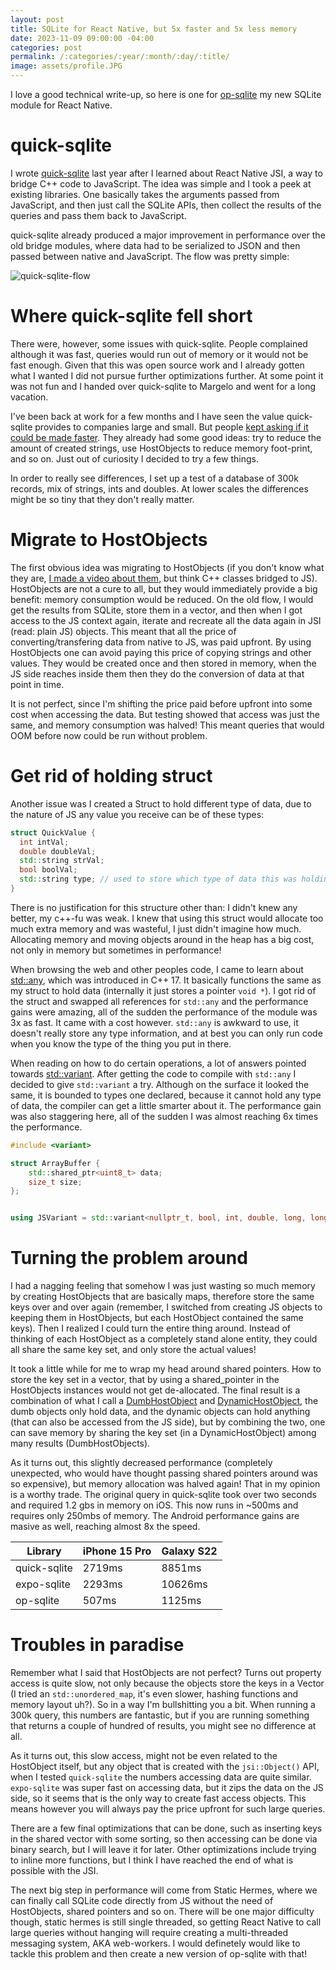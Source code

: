 ```yaml
---
layout: post
title: SQLite for React Native, but 5x faster and 5x less memory
date: 2023-11-09 09:00:00 -04:00
categories: post
permalink: /:categories/:year/:month/:day/:title/
image: assets/profile.JPG
---
```


I love a good technical write-up, so here is one for [op-sqlite](https://github.com/OP-Engineering/op-sqlite) my new SQLite module for React Native.

# quick-sqlite

I wrote [quick-sqlite](https://github.com/ospfranco/react-native-quick-sqlite) last year after I learned about React Native JSI, a way to bridge C++ code to JavaScript. The idea was simple and I took a peek at existing libraries. One basically takes the arguments passed from JavaScript, and then just call the SQLite APIs, then collect the results of the queries and pass them back to JavaScript.

quick-sqlite already produced a major improvement in performance over the old bridge modules, where data had to be serialized to JSON and then passed between native and JavaScript. The flow was pretty simple:

![quick-sqlite-flow]({{site.url}}/assets/quick-sqlite-flow.png "Quick SQLite flow")

# Where quick-sqlite fell short

There were, however, some issues with quick-sqlite. People complained although it was fast, queries would run out of memory or it would not be fast enough. Given that this was open source work and I already gotten what I wanted I did not pursue further optimizations further. At some point it was not fun and I handed over quick-sqlite to Margelo and went for a long vacation.

I've been back at work for a few months and I have seen the value quick-sqlite provides to companies large and small. But people [kept asking if it could be made faster](https://github.com/margelo/react-native-quick-sqlite/pull/30#issuecomment-1801378465). They already had some good ideas: try to reduce the amount of created strings, use HostObjects to reduce memory foot-print, and so on. Just out of curiosity I decided to try a few things.

In order to really see differences, I set up a test of a database of 300k records, mix of strings, ints and doubles. At lower scales the differences might be so tiny that they don't really matter.

# Migrate to HostObjects

The first obvious idea was migrating to HostObjects (if you don't know what they are, [I made a video about them](https://www.youtube.com/watch?v=_BNinSbzZTE), but think C++ classes bridged to JS). HostObjects are not a cure to all, but they would immediately provide a big benefit: memory consumption would be reduced. On the old flow, I would get the results from SQLite, store them in a vector, and then when I got access to the JS context again, iterate and recreate all the data again in JSI (read: plain JS) objects. This meant that all the price of converting/transfering data from native to JS, was paid upfront. By using HostObjects one can avoid paying this price of copying strings and other values. They would be created once and then stored in memory, when the JS side reaches inside them then they do the conversion of data at that point in time.

It is not perfect, since I'm shifting the price paid before upfront into some cost when accessing the data. But testing showed that access was just the same, and memory consumption was halved! This meant queries that would OOM before now could be run without problem.

# Get rid of holding struct

Another issue was I created a Struct to hold different type of data, due to the nature of JS any value you receive can be of these types:

```c++
struct QuickValue {
  int intVal;
  double doubleVal;
  std::string strVal;
  bool boolVal;
  std::string type; // used to store which type of data this was holding
}
```

There is no justification for this structure other than: I didn't knew any better, my c++-fu was weak. I knew that using this struct would allocate too much extra memory and was wasteful, I just didn't imagine how much. Allocating memory and moving objects around in the heap has a big cost, not only in memory but sometimes in performance!

When browsing the web and other peoples code, I came to learn about [std::any](https://en.cppreference.com/w/cpp/utility/any), which was introduced in C++ 17. It basically functions the same as my struct to hold data (internally it just stores a pointer `void *`). I got rid of the struct and swapped all references for `std::any` and the performance gains were amazing, all of the sudden the performance of the module was 3x as fast. It came with a cost however. `std::any` is awkward to use, it doesn't really store any type information, and at best you can only run code when you know the type of the thing you put in there.

When reading on how to do certain operations, a lot of answers pointed towards [std::variant](https://en.cppreference.com/w/cpp/utility/variant). After getting the code to compile with `std::any` I decided to give `std::variant` a try. Although on the surface it looked the same, it is bounded to types one declared, because it cannot hold any type of data, the compiler can get a little smarter about it. The performance gain was also staggering here, all of the sudden I was almost reaching 6x times the performance.

```c++
#include <variant>

struct ArrayBuffer {
    std::shared_ptr<uint8_t> data;
    size_t size;
};


using JSVariant = std::variant<nullptr_t, bool, int, double, long, long long, std::string, ArrayBuffer>;
```

# Turning the problem around

I had a nagging feeling that somehow I was just wasting so much memory by creating HostObjects that are basically maps, therefore store the same keys over and over again (remember, I switched from creating JS objects to keeping them in HostObjects, but each HostObject contained the same keys). Then I realized I could turn the entire thing around. Instead of thinking of each HostObject as a completely stand alone entity, they could all share the same key set, and only store the actual values!

It took a little while for me to wrap my head around shared pointers. How to store the key set in a vector, that by using a shared_pointer in the HostObjects instances would not get de-allocated. The final result is a combination of what I call a [DumbHostObject](https://github.com/OP-Engineering/op-sqlite/blob/main/cpp/DumbHostObject.h) and [DynamicHostObject](https://github.com/OP-Engineering/op-sqlite/blob/main/cpp/DynamicHostObject.cpp), the dumb objects only hold data, and the dynamic objects can hold anything (that can also be accessed from the JS side), but by combining the two, one can save memory by sharing the key set (in a DynamicHostObject) among many results (DumbHostObjects).

As it turns out, this slightly decreased performance (completely unexpected, who would have thought passing shared pointers around was so expensive), but memory allocation was halved again! That in my opinion is a worthy trade. The original query in quick-sqlite took over two seconds and required 1.2 gbs in memory on iOS. This now runs in ~500ms and requires only 250mbs of memory. The Android performance gains are masive as well, reaching almost 8x the speed.

| Library      | iPhone 15 Pro | Galaxy S22 |
| ------------ | ------------- | ---------- |
| quick-sqlite | 2719ms        | 8851ms     |
| expo-sqlite  | 2293ms        | 10626ms    |
| op-sqlite    | 507ms         | 1125ms     |

# Troubles in paradise

Remember what I said that HostObjects are not perfect? Turns out property access is quite slow, not only because the objects store the keys in a Vector (I tried an `std::unordered_map`, it's even slower, hashing functions and memory layout uh?). So in a way I'm bullshitting you a bit. When running a 300k query, this numbers are fantastic, but if you are running something that returns a couple of hundred of results, you might see no difference at all.

As it turns out, this slow access, might not be even related to the HostObject itself, but any object that is created with the `jsi::Object()` API, when I tested `quick-sqlite` the numbers accessing data are quite similar. `expo-sqlite` was super fast on accessing data, but it zips the data on the JS side, so it seems that is the only way to create fast access objects. This means however you will always pay the price upfront for such large queries.

There are a few final optimizations that can be done, such as inserting keys in the shared vector with some sorting, so then accessing can be done via binary search, but I will leave it for later. Other optimizations include trying to inline more functions, but I think I have reached the end of what is possible with the JSI.

The next big step in performance will come from Static Hermes, where we can finally call SQLite code directly from JS without the need of HostObjects, shared pointers and so on. There will be one major difficulty though, static hermes is still single threaded, so getting React Native to call large queries without hanging will require creating a multi-threaded messaging system, AKA web-workers. I would definetely would like to tackle this problem and then create a new version of op-sqlite with that!
